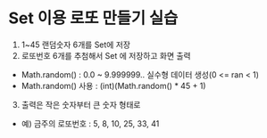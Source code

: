 #  Set 이용 로또 만들기 실습

1. 1~45 랜덤숫자 6개를 Set에 저장
2. 로또번호 6개를 추첨해서 Set 에 저장하고 화면 출력
- Math.random() : 0.0 ~ 9.999999.. 실수형 데이터 생성(0 <= ran < 1)
- Math.random() 사용 : (int)(Math.random() * 45 + 1)
3. 출력은 작은 숫자부터 큰 숫자 형태로
- 예) 금주의 로또번호 : 5, 8, 10, 25, 33, 41 

```java

```



